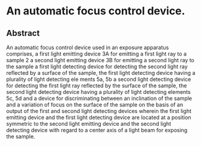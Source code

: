# An automatic focus control device.

## Abstract
An automatic focus control device used in an exposure apparatus comprises, a first light emitting device 3A for emitting a first light ray to a sample 2 a second light emitting device 3B for emitting a second light ray to the sample a first light detecting device for detecting the second light ray reflected by a surface of the sample, the first light detecting device having a plurality of light detecting ele ments 5a, 5b a second light detecting device for detecting the first light ray reflected by the surface of the sample, the second light detecting device having a plurality of light detecting elements 5c, 5d and a device for discriminating between an inclination of the sample and a variation of focus on the surface of the sample on the basis of an output of the first and second light detecting devices wherein the first light emitting device and the first light detecting device are located at a position symmetric to the second light emitting device and the second light detecting device with regard to a center axis of a light beam for exposing the sample.